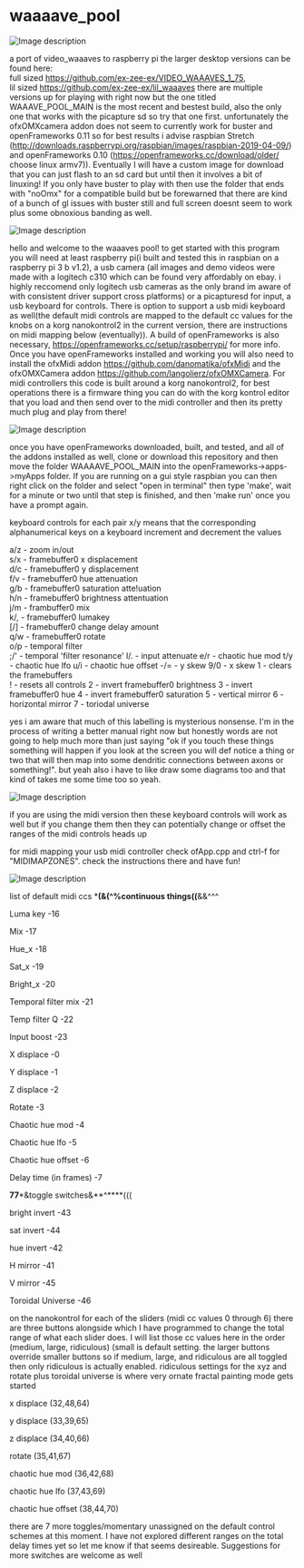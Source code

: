 # waaaave_pool

![Image description](https://github.com/ex-zee-ex/pictures/blob/master/waaavepool_splashscreen_final.png)

a port of video_waaaves to raspberry pi
the larger desktop versions can be found here:  
full sized
https://github.com/ex-zee-ex/VIDEO_WAAAVES_1_75,  
lil sized
https://github.com/ex-zee-ex/lil_waaaves
there are multiple versions up for playing with right now but the one titled WAAAVE_POOL_MAIN is the most recent and bestest build, also the only one that works with the picapture sd so try that one first.  unfortunately the ofxOMXcamera addon does not seem to currently work for buster and openFrameworks 0.11 so for best results i advise raspbian Stretch (http://downloads.raspberrypi.org/raspbian/images/raspbian-2019-04-09/) and openFrameworks 0.10 (https://openframeworks.cc/download/older/ choose linux armv7)).  Eventually I will have a custom image for download that you can just flash to an sd card but until then it involves a bit of linuxing!  If you only have buster to play with then use the folder that ends with "noOmx" for a compatible build but be forewarned that there are kind of a bunch of gl issues with buster still and full screen doesnt seem to work plus some obnoxious banding as well.  

![Image description](https://github.com/ex-zee-ex/pictures/blob/master/waaavepool4.png)

hello and welcome to the waaaves pool!  to get started with this program you will need at least raspberry pi(i built and tested this in raspbian on a raspberry pi 3 b v1.2), a usb camera (all images and demo videos were made with a logitech c310 which can be found very affordably on ebay.  i highly reccomend only logitech usb cameras as the only brand im aware of with consistent driver support cross platforms) or a picapturesd for input, a usb keyboard for controls.  There is option to support a usb midi keyboard as well(the default midi controls are mapped to the default cc values for the knobs on a korg nanokontrol2 in the current version, there are instructions on midi mapping below (eventually)).  A build of openFrameworks is also necessary, https://openframeworks.cc/setup/raspberrypi/ for more info.  Once you have openFrameworks installed and working you will also need to install the ofxMidi addon https://github.com/danomatika/ofxMidi and the ofxOMXCamera addon https://github.com/langolierz/ofxOMXCamera.  For midi controllers this code is built around a korg nanokontrol2, for best operations there is a firmware thing you can do with the korg kontrol editor that you load and then send over to the midi controller and then its pretty much plug and play from there!

![Image description](https://github.com/ex-zee-ex/pictures/blob/master/waaavepool3.png)

once you have openFrameworks downloaded, built, and tested, and all of the addons installed as well, clone or download this repository and then move the folder WAAAAVE_POOL_MAIN into the openFrameworks->apps->myApps folder.  If you are running on a gui style raspbian you can then right click on the folder and select "open in terminal" then type 'make', wait for a minute or two until that step is finished, and then 'make run' once you have a prompt again.


keyboard controls
for each pair x/y means that the corresponding alphanumerical keys on a keyboard increment and decrement the values

a/z - zoom in/out  
s/x - framebuffer0 x displacement  
d/c - framebuffer0 y displacement  
f/v - framebuffer0 hue attenuation  
g/b - framebuffer0 saturation atte!uation  
h/n - framebuffer0 brightness attentuation  
j/m - frambuffer0 mix  
k/, - framebuffer0 lumakey  
[/] - framebuffer0 change delay amount  
q/w - framebuffer0 rotate  
o/p - temporal filter  
;/' - temporal 'filter resonance'
l/. - input attenuate
e/r - chaotic hue mod
t/y - chaotic hue lfo
u/i - chaotic hue offset
-/= - y skew
9/0 - x skew
1   - clears the framebuffers  
!   - resets all controls
2   - invert framebuffer0 brightness
3   - invert framebuffer0 hue
4   - invert framebuffer0 saturation
5   - vertical mirror
6   - horizontal mirror
7   - toriodal universe

yes i am aware that much of this labelling is mysterious nonsense.  I'm in the process of writing a better manual right now but honestly words are not going to help much more than just saying "ok if you touch these things something will happen if you look at the screen you will def notice a thing or two that will then map into some dendritic connections between axons or something!".  but yeah also i have to like draw some diagrams too and that kind of takes me some time too so yeah.

![Image description](https://github.com/ex-zee-ex/pictures/blob/master/waaavepool2.png)


if you are using the midi version then these keyboard controls will work as well but if you change them then they can potentially change or offset the ranges of the midi controls heads up

for midi mapping your usb midi controller check ofApp.cpp and ctrl-f for "MIDIMAPZONES".  check the instructions there and have fun!

![Image description](https://github.com/ex-zee-ex/pictures/blob/master/waaavepool1.png)



list of default midi ccs
***(&(^%continuous things((**&&^^^

Luma key               -16

Mix                    -17

Hue_x                  -18

Sat_x                  -19

Bright_x               -20

Temporal filter mix    -21

Temp filter Q          -22

Input boost            -23

X displace             -0

Y displace             -1

Z displace             -2

Rotate                 -3

Chaotic hue mod        -4

Chaotic hue lfo        -5

Chaotic hue offset     -6

Delay time (in frames) -7


**77***&toggle switches&**^****(((

bright invert          -43

sat invert             -44

hue invert             -42

H mirror               -41

V mirror               -45

Toroidal Universe      -46


on the nanokontrol for each of the sliders (midi cc values 0 through 6) there are three buttons alongside which I have programmed to change the total range of what each slider does.  I will list those cc values here  in the order (medium, large, ridiculous)  (small is default setting.  the larger buttons override smaller buttons so if medium, large, and ridiculous are all toggled then only ridiculous is actually enabled.  ridiculous settings for the xyz and rotate plus toroidal universe is where very ornate fractal painting mode gets started

x displace          (32,48,64)

y displace          (33,39,65)

z displace          (34,40,66)

rotate              (35,41,67)

chaotic hue mod     (36,42,68)

chaotic hue lfo     (37,43,69)

chaotic hue offset  (38,44,70)

there are 7 more toggles/momentary unassigned on the default control schemes at this moment. I have not explored different ranges on the total delay times yet so let me know if that seems desireable.  Suggestions for more switches are welcome as well 
